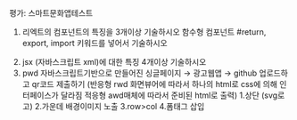 평가: 스마트문화앱테스트

1. 리엑트의 컴포넌트의 특징을 3개이상 기술하시오 함수형 컴포넌트
#return, export, import 키워드를 넣어서 기술하시오 

<!--함수형 컴포넌트는 javascript 함수로 정의한다. 단순하고 간결하며 가독성이 높다 -->
2. jsx (자바스크립트 xml)에 대한 특징 4개이상 기술하시오
3. pwd 자바스크립트기반으로 만들어진 싱글페이지 → 광고웹앱 → github 업로드하고 qr코드 제출하기
(반응형 rwd 화면뷰어에 따라서 하나의 html로 css에 의해 인터페이스가 달라짐
적응형 awd매체에 따라서 준비된 html로 출력)
1.상단 (svg로고)
2.가운데 배경이미지 노출
3.row>col
4.폼태그 삽입

